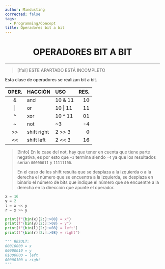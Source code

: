 ```yaml
---
author: Mindusting
corrected: false
tags:
  - Programming/Concept
title: Operadores bit a bit
---
```


<h1 style="text-align:center;">OPERADORES BIT A BIT</h1>

---

> [!fail] ESTE APARTADO ESTÁ INCOMPLETO

Esta clase de operadores se realizan bit a bit.

| OPER. | HACCIÓN     | USO      | RES. |
|:-----:|:------------|:---------|-----:|
|   &   | and         | 10 & 11  |   10 |
|  \|   | or          | 10 \| 11 |   11 |
|  \^   | xor         | 10 \^ 11 |   01 |
|  \~   | not         | ~3       |   -4 |
|  >>   | shift right | 2 >> 3   |    0 |
|  <<   | shift left  | 2 << 3   |   16 |

> [!info]
> En le case del not, hay que tener en cuenta que tiene parte negativa, es por esto que `~3` termina siendo `-4` ya que los resultados serían `00000011` y `11111100`.
>
> En el caso de los shift resulta que se desplaza a la izquierda o a la derecha el número que se encuentra a la izquierda, se desplaza en binario el número de bits que indique el número que se encuentre a la derecha en la dirección que apunte el operador.

```py
x = 16
y = 2
l = x << y
r = x >> y

print(f"{bin(x)[2:]:>08} = x")
print(f"{bin(y)[2:]:>08} = y")
print(f"{bin(l)[2:]:>08} = left")
print(f"{bin(r)[2:]:>08} = right")

""" RESULT:
00010000 = x
00000010 = y
01000000 = left
00000100 = right
"""
```
